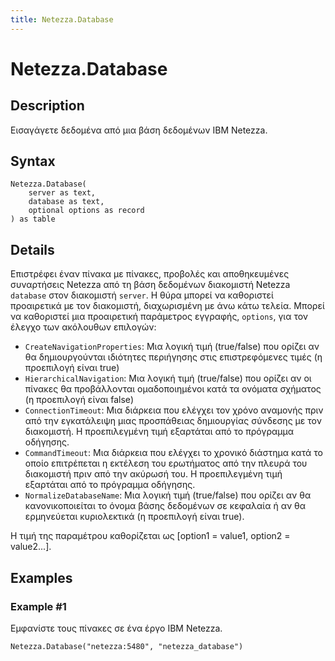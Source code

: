 ```yaml
---
title: Netezza.Database
---
```


# Netezza.Database


## Description

Εισαγάγετε δεδομένα από μια βάση δεδομένων IBM Netezza.


## Syntax

```powerquery
Netezza.Database(
    server as text,
    database as text,
    optional options as record
) as table
```


## Details

Επιστρέφει έναν πίνακα με πίνακες, προβολές και αποθηκευμένες συναρτήσεις Netezza από τη βάση δεδομένων διακομιστή Netezza <code>database</code> στον διακομιστή <code>server</code>. Η θύρα μπορεί να καθοριστεί προαιρετικά με τον διακομιστή, διαχωρισμένη με άνω κάτω τελεία. Μπορεί να καθοριστεί μια προαιρετική παράμετρος εγγραφής, <code>options</code>, για τον έλεγχο των ακόλουθων επιλογών:<ul>        <li><code>CreateNavigationProperties</code>: Μια λογική τιμή (true/false) που ορίζει αν θα δημιουργούνται ιδιότητες περιήγησης στις επιστρεφόμενες τιμές (η προεπιλογή είναι true)</li>        <li><code>HierarchicalNavigation</code>: Μια λογική τιμή (true/false) που ορίζει αν οι πίνακες θα προβάλλονται ομαδοποιημένοι κατά τα ονόματα σχήματος (η προεπιλογή είναι false)</li>        <li><code>ConnectionTimeout</code>: Μια διάρκεια που ελέγχει τον χρόνο αναμονής πριν από την εγκατάλειψη μιας προσπάθειας δημιουργίας σύνδεσης με τον διακομιστή. Η προεπιλεγμένη τιμή εξαρτάται από το πρόγραμμα οδήγησης.</li>        <li><code>CommandTimeout</code>: Μια διάρκεια που ελέγχει το χρονικό διάστημα κατά το οποίο επιτρέπεται η εκτέλεση του ερωτήματος από την πλευρά του διακομιστή πριν από την ακύρωσή του. Η προεπιλεγμένη τιμή εξαρτάται από το πρόγραμμα οδήγησης.</li><li><code>NormalizeDatabaseName</code>: Μια λογική τιμή (true/false) που ορίζει αν θα κανονικοποιείται το όνομα βάσης δεδομένων σε κεφαλαία ή αν θα ερμηνεύεται κυριολεκτικά (η προεπιλογή είναι true).</li></ul>Η τιμή της παραμέτρου καθορίζεται ως [option1 = value1, option2 = value2...].


## Examples

### Example #1 
Εμφανίστε τους πίνακες σε ένα έργο IBM Netezza.
```powerquery
Netezza.Database("netezza:5480", "netezza_database")
```



